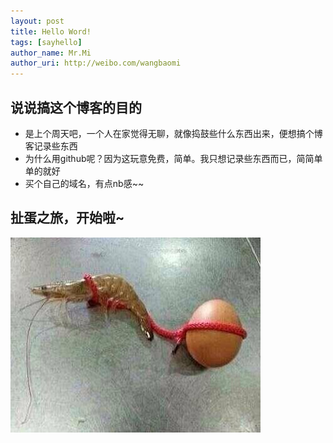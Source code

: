```yaml
---
layout: post
title: Hello Word!
tags: [sayhello]
author_name: Mr.Mi
author_uri: http://weibo.com/wangbaomi
---
```

## 说说搞这个博客的目的
- 是上个周天吧，一个人在家觉得无聊，就像捣鼓些什么东西出来，便想搞个博客记录些东西
- 为什么用github呢？因为这玩意免费，简单。我只想记录些东西而已，简简单单的就好
- 买个自己的域名，有点nb感~~
## 扯蛋之旅，开始啦~
![](/images/posts/2014-02-15/xiachedan.jpg)